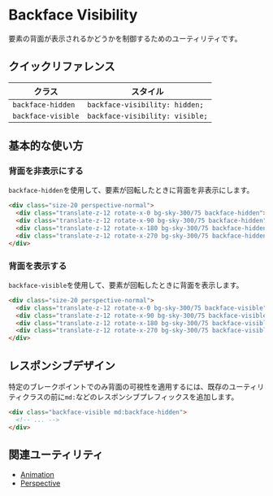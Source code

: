 # Backface Visibility

要素の背面が表示されるかどうかを制御するためのユーティリティです。

## クイックリファレンス

| クラス | スタイル |
|-------|---------|
| `backface-hidden` | `backface-visibility: hidden;` |
| `backface-visible` | `backface-visibility: visible;` |

## 基本的な使い方

### 背面を非表示にする

`backface-hidden`を使用して、要素が回転したときに背面を非表示にします。

```html
<div class="size-20 perspective-normal">
  <div class="translate-z-12 rotate-x-0 bg-sky-300/75 backface-hidden">1</div>
  <div class="translate-z-12 rotate-x-90 bg-sky-300/75 backface-hidden">2</div>
  <div class="translate-z-12 rotate-x-180 bg-sky-300/75 backface-hidden">3</div>
  <div class="translate-z-12 rotate-x-270 bg-sky-300/75 backface-hidden">4</div>
</div>
```

### 背面を表示する

`backface-visible`を使用して、要素が回転したときに背面を表示します。

```html
<div class="size-20 perspective-normal">
  <div class="translate-z-12 rotate-x-0 bg-sky-300/75 backface-visible">1</div>
  <div class="translate-z-12 rotate-x-90 bg-sky-300/75 backface-visible">2</div>
  <div class="translate-z-12 rotate-x-180 bg-sky-300/75 backface-visible">3</div>
  <div class="translate-z-12 rotate-x-270 bg-sky-300/75 backface-visible">4</div>
</div>
```

## レスポンシブデザイン

特定のブレークポイントでのみ背面の可視性を適用するには、既存のユーティリティクラスの前に`md:`などのレスポンシブプレフィックスを追加します。

```html
<div class="backface-visible md:backface-hidden">
  <!-- ... -->
</div>
```

## 関連ユーティリティ

- [Animation](/docs/animation)
- [Perspective](/docs/perspective)
